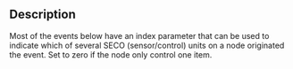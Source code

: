 ## Description

Most of the events below have an index parameter that can be used to indicate which of several SECO (sensor/control) units on a node originated the event. Set to zero if the node only control one item. 
